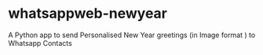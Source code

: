 # whatsappweb-newyear
A Python app to send Personalised New Year greetings (in Image format ) to Whatsapp Contacts 

